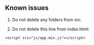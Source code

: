 ## Known issues

1. Do not delete any folders from src.

2. Do not delete this line from index.html: 

```console
<script src="js/app.min.js"></script>
```